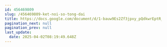 ```yaml
---
id: 456469809
slug: /456469809-ket-noi-so-tong-dai
title: https://docs.google.com/document/d/1-bauw9Es2Zf3jpxy_pQdkwrEptR_ndIIC9GxhJD9VZA
pagination_next: null
pagination_prev: null
last_update:
  date: 2025-04-02T08:19:49.648Z
---
```


